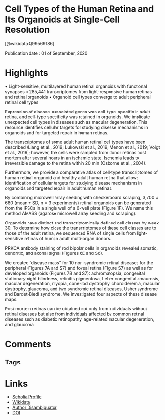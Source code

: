 
Cell Types of the Human Retina and Its Organoids at Single-Cell Resolution
==========================================================================
  
  [@wikidata:Q99569186]  
  
Publication date : 01 of September, 2020  

# Highlights
• Light-sensitive, multilayered human retinal organoids with functional synapses
• 285,441 transcriptomes from light-responsive human retinas and retinal organoids
• Organoid cell types converge to adult peripheral retinal cell types

Expression of disease-associated genes was cell-type-specific in adult retina, and cell-type specificity was retained in organoids. We implicate unexpected cell types in diseases such as macular degeneration. This resource identifies cellular targets for studying disease mechanisms in organoids and for targeted repair in human retinas.

The transcriptomes of some adult human retinal cell types have been described (Liang et al., 2019; Lukowski et al., 2019; Menon et al., 2019; Voigt et al., 2019); however, the cells were sampled from donor retinas post mortem after several hours in an ischemic state. Ischemia leads to irreversible damage to the retina within 20 min (Osborne et al., 2004).

Furthermore, we provide a comparative atlas of cell-type transcriptomes of human retinal organoid and healthy adult human retina that allows identification of cellular targets for studying disease mechanisms in organoids and targeted repair in adult human retinas.

By combining microwell array seeding with checkerboard scraping, 3,700 ± 680 (mean ± SD, n = 3 experiments) retinal organoids can be generated from the iPSCs in a single well of a 6-well plate (Figure 1F). We name this method AMASS (agarose microwell array seeding and scraping).


Organoids have distinct and transcriptomically defined cell classes by week 30. To determine how close the transcriptomes of these cell classes are to those of the adult retina, we sequenced RNA of single cells from light-sensitive retinas of human adult multi-organ donors.

PRKCA antibody staining of rod bipolar cells in organoids revealed somatic, dendritic, and axonal signal (Figures 6E and S6).

We created “disease maps” for 10 non-syndromic retinal diseases for the peripheral (Figures 7A and S7) and foveal retina (Figure S7) as well as for developed organoids (Figures 7B and S7): achromatopsia, congenital stationary night blindness, retinitis pigmentosa, Leber congenital amaurosis, macular degeneration, myopia, cone-rod dystrophy, choroideremia, macular dystrophy, glaucoma, and two syndromic retinal diseases, Usher syndrome and Bardet-Biedl syndrome. We investigated four aspects of these disease maps.

Post mortem retinas can be obtained not only from individuals without retinal diseases but also from individuals affected by common retinal diseases such as diabetic retinopathy, age-related macular degeneration, and glaucoma

# Comments

## Tags

# Links
  
 * [Scholia Profile](https://scholia.toolforge.org/work/Q99569186)  
 * [Wikidata](https://www.wikidata.org/wiki/Q99569186)  
 * [Author Disambiguator](https://author-disambiguator.toolforge.org/work_item_oauth.php?id=Q99569186&batch_id=&match=1&author_list_id=&doit=Get+author+links+for+work)  
 * [DOI](https://doi.org/10.1016/J.CELL.2020.08.013)  
